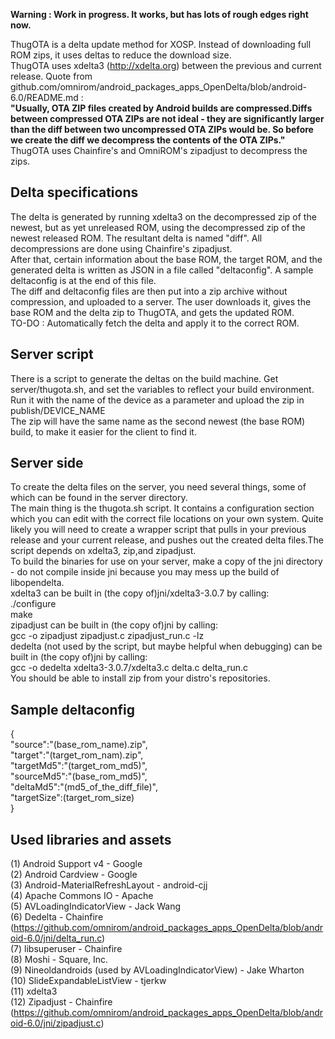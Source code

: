 **Warning : Work in progress. It works, but has lots of rough edges right now.**

ThugOTA is a delta update method for XOSP. Instead of downloading full ROM zips, it uses deltas to reduce the download size.  
ThugOTA uses xdelta3 (http://xdelta.org) between the previous and current release. Quote from github.com/omnirom/android_packages_apps_OpenDelta/blob/android-6.0/README.md   :  
**"Usually, OTA ZIP files created by Android builds are compressed.Diffs between compressed OTA ZIPs are not ideal - they are significantly larger than the diff between two uncompressed OTA ZIPs would be. So before we create the diff we decompress the contents of the OTA ZIPs."** ThugOTA uses Chainfire's and OmniROM's zipadjust to decompress the zips.

Delta specifications
---------------------------------

The delta is generated by running xdelta3 on the decompressed zip of the newest, but as yet unreleased ROM, using the decompressed zip of the newest released ROM. The resultant delta is named "diff". All decompressions are done using Chainfire's zipadjust.  
After that, certain information about the base ROM, the target ROM, and the generated delta is written as JSON in a file called "deltaconfig". A sample deltaconfig is at the end of this file.  
The diff and deltaconfig files are then put into a zip archive without compression, and uploaded to a server. The user downloads it, gives the base ROM and the delta zip to ThugOTA, and gets the updated ROM.  
TO-DO : Automatically fetch the delta and apply it to the correct ROM.  

Server script
--------------

There is a script to generate the deltas on the build machine. Get server/thugota.sh, and set the variables to reflect your build environment. Run it with the name of the device as a parameter and upload the zip in publish/DEVICE_NAME  
The zip will have the same name as the second newest (the base ROM) build, to make it easier for the client to find it.  

Server side
-----------

To create the delta files on the server, you need several things, some of which can be found in the server directory.  
The main thing is the thugota.sh script. It contains a configuration section which you can edit with the correct file locations on your own system. Quite likely you will need to create a wrapper script that pulls in your previous release and your current release, and pushes out the created delta files.The script depends on xdelta3, zip,and zipadjust.  
To build the binaries for use on your server, make a copy of the jni directory - do not compile inside jni because you may mess up the build of libopendelta.  
xdelta3 can be built in (the copy of)jni/xdelta3-3.0.7 by calling:  
./configure  
make  
zipadjust can be built in (the copy of)jni by calling:  
gcc -o zipadjust zipadjust.c zipadjust_run.c -lz  
dedelta (not used by the script, but maybe helpful when debugging) can be built in (the copy of)jni by calling:  
gcc -o dedelta xdelta3-3.0.7/xdelta3.c delta.c delta_run.c  
You should be able to install zip from your distro's repositories.  

Sample deltaconfig
-------------------------------

{  
"source":"(base_rom_name).zip",  
"target":"(target_rom_nam).zip",  
"targetMd5":"(target_rom_md5)",  
"sourceMd5":"(base_rom_md5)",  
"deltaMd5":"(md5_of_the_diff_file)",  
"targetSize":(target_rom_size)  
}  


Used libraries and assets
----------------------------------------

(1) Android Support v4 - Google  
(2) Android Cardview - Google  
(3) Android-MaterialRefreshLayout - android-cjj  
(4) Apache Commons IO - Apache  
(5) AVLoadingIndicatorView - Jack Wang  
(6) Dedelta - Chainfire (https://github.com/omnirom/android_packages_apps_OpenDelta/blob/android-6.0/jni/delta_run.c)  
(7) libsuperuser - Chainfire  
(8) Moshi - Square, Inc.  
(9) Nineoldandroids (used by AVLoadingIndicatorView) - Jake Wharton  
(10) SlideExpandableListView - tjerkw  
(11) xdelta3  
(12) Zipadjust - Chainfire (https://github.com/omnirom/android_packages_apps_OpenDelta/blob/android-6.0/jni/zipadjust.c)  
